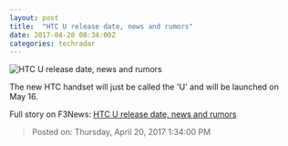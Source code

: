 ```yaml
---
layout: post
title:  "HTC U release date, news and rumors"
date: 2017-04-20 08:34:00Z
categories: techradar
---
```


![HTC U release date, news and rumors](http://cdn.mos.cms.futurecdn.net/4Kgo4MT2Ug8ppXgh3UFZtA-1200-80.jpg)

The new HTC handset will just be called the 'U' and will be launched on May 16.


Full story on F3News: [HTC U release date, news and rumors](http://www.f3nws.com/n/QjTPsE)

> Posted on: Thursday, April 20, 2017 1:34:00 PM
